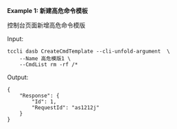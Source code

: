 **Example 1: 新建高危命令模板**

控制台页面新增高危命令模版

Input: 

```
tccli dasb CreateCmdTemplate --cli-unfold-argument  \
    --Name 高危模版1 \
    --CmdList rm -rf /*
```

Output: 
```
{
    "Response": {
        "Id": 1,
        "RequestId": "as1212j"
    }
}
```

